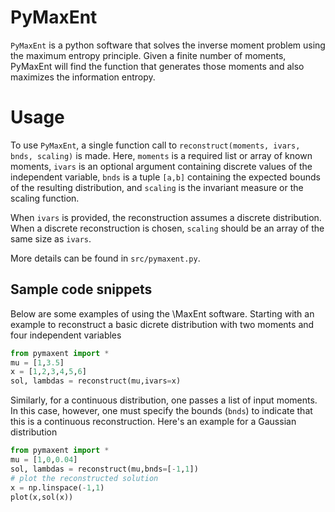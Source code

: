 # PyMaxEnt
`PyMaxEnt` is a python software that solves the inverse moment problem using the maximum entropy principle. Given a finite number of moments, PyMaxEnt will find the function that generates those moments and also maximizes the information entropy.

# Usage
To use `PyMaxEnt`, a single function call to `reconstruct(moments, ivars, bnds, scaling)` is made. Here, `moments` is a required list or array of known moments, `ivars` is an optional argument containing discrete values of the independent variable, `bnds` is a tuple `[a,b]` containing the expected bounds of the resulting distribution, and `scaling` is the invariant measure or the scaling function. 

When `ivars` is provided, the reconstruction assumes a discrete distribution. When a discrete reconstruction is chosen, `scaling` should be an array of the same size as `ivars`.

More details can be found in `src/pymaxent.py`.

## Sample code snippets

Below are some examples of using the \MaxEnt software. Starting with an example to reconstruct a basic dicrete distribution with two moments and four independent variables

```python
from pymaxent import *
mu = [1,3.5]
x = [1,2,3,4,5,6]
sol, lambdas = reconstruct(mu,ivars=x)
```

Similarly, for a continuous distribution, one passes a list of input moments. 
In this case, however, one must specify the bounds (`bnds`) to indicate that this is a continuous reconstruction. 
Here's an example for a Gaussian distribution
```python
from pymaxent import *
mu = [1,0,0.04]
sol, lambdas = reconstruct(mu,bnds=[-1,1])
# plot the reconstructed solution
x = np.linspace(-1,1)
plot(x,sol(x))
```
